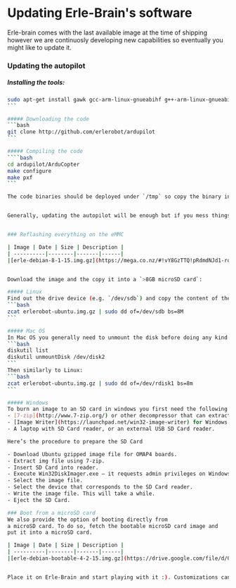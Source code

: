 # Updating Erle-Brain's software

Erle-brain comes with the last available image at the time of shipping however we are continuosly developing new capabilities so eventually you might like to update it. 

### Updating the autopilot

##### Installing the tools:
````bash
sudo apt-get install gawk gcc-arm-linux-gnueabihf g++-arm-linux-gnueabihf
```

##### Downloading the code
```bash
git clone http://github.com/erlerobot/ardupilot
```

##### Compiling the code
````bash
cd ardupilot/ArduCopter
make configure
make pxf
```

The code binaries should be deployed under `/tmp` so copy the binary into `/root` (or modify `/etc/init.d/apm4-startup.sh` and point to the binary you wish).


Generally, updating the autopilot will be enough but if you mess things up we are providing a way to reflash Erle-brain. The easiest way of doing it is using our ready-to-flash images:


### Reflashing everything on the eMMC

| Image | Date | Size | Description |
| ----------|--------|-------|------|
|[erle-debian-8-1-15.img.gz](https://mega.co.nz/#!vY8GzTTQ!pRdmdNJd1-rqdSDliD8SgKuHRrTFV_NRpxtF7p34Fhw)| 8-1-2015 | 1.34 GB | Debian, ROS Hydro (not launched at init), mavros (not launched at init), WiFi (required from the APM binary) |


Download the image and the copy it into a `>8GB microSD card`:

##### Linux
Find out the drive device (e.g. `/dev/sdb`) and copy the content of the image just downloaded:
```bash
zcat erlerobot-ubuntu.img.gz | sudo dd of=/dev/sdb bs=8M
```

##### Mac OS
In Mac OS you generally need to unmount the disk before doing any kind of copying:
```bash
diskutil list
diskutil unmountDisk /dev/disk2
```
Then similarly to Linux:
```bash
zcat erlerobot-ubuntu.img.gz | sudo dd of=/dev/rdisk1 bs=8m
```

##### Windows
To burn an image to an SD card in windows you first need the following tools:
- [7-zip](http://www.7-zip.org/) or other decompressor that can extract gzipped file (extension gz).
- [Image Writer](https://launchpad.net/win32-image-writer) for Windows to write the img file to the SD Card.
- A laptop with SD Card reader, or an external USB SD Card reader.

Here’s the procedure to prepare the SD Card

- Download Ubuntu gzipped image file for OMAP4 boards.
- Extract img file using 7-zip.
- Insert SD Card into reader.
- Execute Win32DiskImager.exe – it requests admin privileges on Windows 7.
- Select the image file.
- Select the device that corresponds to the SD Card reader.
- Write the image file. This will take a while.
- Eject the SD Card.

### Boot from a microSD card
We also provide the option of booting directly from 
a microSD card. To do so, fetch the bootable microSD card image and 
put it into a microSD card. 

| Image | Date | Size | Description |
| ----------|--------|-------|------|
|[erle-debian-bootable-4-2-15.img.gz](https://drive.google.com/file/d/0B6D4e4nVvowdLWp0QVVIckpGUEU/view)| 8-2-2015 | 1.4 GB | Debian, ROS Hydro, mavros (launched at init), WiFi (required from the APM binary) |


Place it on Erle-Brain and start playing with it :). Customizations can be made editing `/etc/init.d/apm4-startup.sh`.


